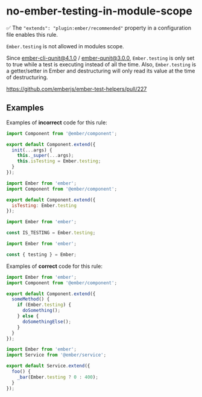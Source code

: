 # no-ember-testing-in-module-scope

:white_check_mark: The `"extends": "plugin:ember/recommended"` property in a configuration file enables this rule.

`Ember.testing` is not allowed in modules scope.

Since ember-cli-qunit@4.1.0 / ember-qunit@3.0.0, `Ember.testing` is only set to
true while a test is executing instead of all the time. Also, `Ember.testing` is a
getter/setter in Ember and destructuring will only read its value at the time
of destructuring.

<https://github.com/emberjs/ember-test-helpers/pull/227>

## Examples

Examples of **incorrect** code for this rule:

```js
import Component from '@ember/component';

export default Component.extend({
  init(...args) {
    this._super(...args);
    this.isTesting = Ember.testing;
  }
});
```

```js
import Ember from 'ember';
import Component from '@ember/component';

export default Component.extend({
  isTesting: Ember.testing
});
```

```js
import Ember from 'ember';

const IS_TESTING = Ember.testing;
```

```js
import Ember from 'ember';

const { testing } = Ember;
```

Examples of **correct** code for this rule:

```javascript
import Ember from 'ember';
import Component from '@ember/component';

export default Component.extend({
  someMethod() {
    if (Ember.testing) {
      doSomething();
    } else {
      doSomethingElse();
    }
  }
});
```

```js
import Ember from 'ember';
import Service from '@ember/service';

export default Service.extend({
  foo() {
    _bar(Ember.testing ? 0 : 400);
  }
});
```

